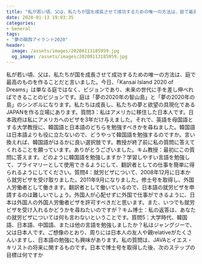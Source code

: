 ```yaml
---
title: "私が若い頃、父は、私たちが国を成長させて成功するための唯一の方法は、庭で最高のものを作ることだと言いました。"
date: 2020-01-13 19:03:35
categories:
- General
tags:
- "夢の関西アイランド2020"
header:
  image: /assets/images/20200113185959.jpg
  og_image: /assets/images/20200113185959.jpg
---
```


私が若い頃、父は、私たちが国を成長させて成功するための唯一の方法は、庭で最高のものを作ることだと言いました。今日、「Kansai Island 2020 of Dreams」は単なる庭ではなく、ビジョンであり、未来の世代に手を差し伸べればできることのビジョンです。庭は「夢の2020年の智山島」と「夢の2020年の島」のシンボルになります。私たちは成長し、私たちの夢と欲望の具現化であるJAPANを作る立場にあります。質問3：私はアメリカに移住した日本人です。日本政府は私にアメリカへのビザを3年だけ与えました。それで、英語を母国語とする大学教授に、韓国語と日本語のどちらを勉強すべきかを尋ねました。韓国語は日本語よりも役に立たないので、どうやって韓国語を勉強するのですか。言い換えれば、韓国語がはるかに良い選択肢です。教授が終了前に私の質問に答えてくれることを願っています。ありがとうございました。キム教授：最初にこの質問に答えます。どのように韓国語を勉強しますか？学習しやすい言語を勉強して、プライマリーとして使用できるようにして、翻訳者としての仕事を簡単に得られるようにしてください。質問4：就労ビザについて、2008年12月に日本から就労ビザを受け取りました。2011年9月になりました。修士号を取得し、外国人労働者として働きます。翻訳者として働いているので、日本語の就労ビザを申請するのは難しいでしょう。外国人が心配せずに外国で仕事ができるように、日本は外国人の外国人労働者ビザを許可すべきだと思います。また、いつでも就労ビザを受け入れるかどうかを尋ねたいのですが？キム博士：私の返答は、あなたの就労ビザについては何も言わないということです。質問5：大学時代、韓国語、日本語、中国語、または他の言語を勉強しましたか？私はジャングジーで、父は日本人です。ご想像のとおり、周りには日本人の友人や親relativeがたくさんいますし、日本語の勉強にも興味があります。私の質問は、JAVAとイエス・キリストの将来に関するものです。日本で博士号を取得した後、次のステップの目標は何ですか

